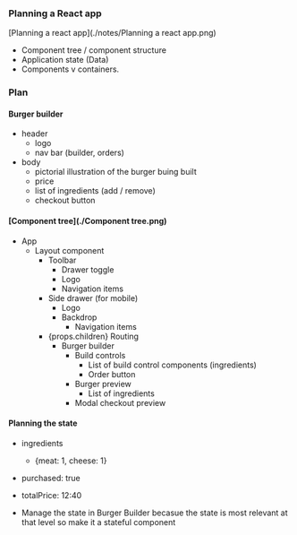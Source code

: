 

### Planning a React app
[Planning a react app](./notes/Planning a react app.png)

* Component tree / component structure
* Application state (Data)
* Components v containers.


### Plan

#### Burger builder
  * header 
     * logo
     * nav bar (builder, orders)
  * body
    * pictorial illustration of the burger buing built
    * price
    * list of ingredients (add / remove)
    * checkout button

#### [Component tree](./Component tree.png)
  * App
    * Layout component
      * Toolbar
        * Drawer toggle
        * Logo
        * Navigation items
      * Side drawer (for mobile)
        * Logo
        * Backdrop 
          * Navigation items  
      * {props.children} Routing
        * Burger builder
          * Build controls
            * List of build control components (ingredients)
            * Order button
          * Burger preview
            * List of ingredients
          * Modal checkout preview

#### Planning the state
  * ingredients
    * {meat: 1, cheese: 1}
  * purchased: true
  * totalPrice: 12:40

  * Manage the state in Burger Builder becasue the state is most relevant at that level so make it a stateful component


